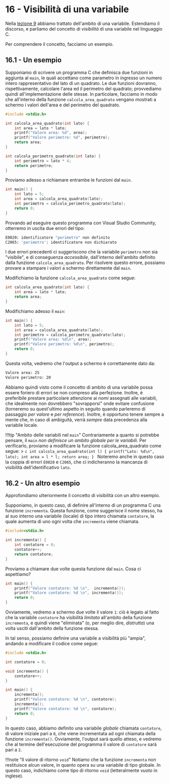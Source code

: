 # 16 - Visibilità di una variabile

Nella [lezione 9](../../02_principles/09_functions/lecture.md) abbiamo trattato dell'ambito di una variabile. Estendiamo il discorso, e parliamo del concetto di *visibilità* di una variabile nel linguaggio C.

Per comprendere il concetto, facciamo un esempio.

## 16.1 - Un esempio

Supponiamo di scrivere un programma C che definisca due funzioni in aggiunta al `main`, le quali accettano come parametro in ingresso un numero intero rappresentativo del lato di un quadrato. Le due funzioni dovranno, rispettivamente, calcolare l'area ed il perimetro del quadrato; provvediamo quindi all'implementazione delle stesse. In particolare, facciamo in modo che all'interno della funzione `calcola_area_quadrato` vengano mostrati a schermo i valori dell'area e del perimetro del quadrato.

```c linenums="1"
#include <stdio.h>

int calcola_area_quadrato(int lato) {
    int area = lato * lato;
    printf("Valore area: %d", area);
    printf("Valore perimetro: %d", perimetro);
    return area;
}

int calcola_perimetro_quadrato(int lato) {
    int perimetro = lato * 4;
    return perimetro;
}
```

Proviamo adesso a richiamare entrambe le funzioni dal `main`.

```c linenums="1"
int main() {
    int lato = 5;
    int area = calcola_area_quadrato(lato);
    int perimetro = calcola_perimetro_quadrato(lato);
    return 0;
}
```

Provando ad eseguire questo programma con Visual Studio Community, otterremo in uscita due errori del tipo:

```sh
E0020: identificatore "perimetro" non definito
C2065: 'perimetro': identificatore non dichiarato
```

I due errori precedenti ci suggeriscono che la variabile `perimetro` non sia "visibile", e di conseguenza *accessibile*, dall'interno dell'ambito definito dalla funzione `calcola_area_quadrato`. Per risolvere questo errore, possiamo provare a stampare i valori a schermo direttamente dal `main`.

Modifichiamo la funzione `calcola_area_quadrato` come segue:

```c linenums="1"
int calcola_area_quadrato(int lato) {
    int area = lato * lato;
    return area;
}
```

Modifichiamo adesso il `main`:

```c linenums="1"
int main() {
    int lato = 5;
    int area = calcola_area_quadrato(lato);
    int perimetro = calcola_perimetro_quadrato(lato);
    printf("Valore area: %d\n", area);
    printf("Valore perimetro: %d\n", perimetro);
    return 0;
}
```

Questa volta, vedremo che l'output a schermo è correttamente dato da:

```sh
Valore area: 25
Valore perimetro: 20
```

Abbiamo quindi visto come il concetto di ambito di una variabile possa essere foriero di errori se non compreso alla perfezione. Inoltre, è preferibile prestare particolare attenzione ai *nomi* assegnati alle variabili, che idealmente non dovrebbero "sovrapporsi" onde evitare confusione (torneremo su quest'ultimo aspetto in seguito quando parleremo di passaggio *per valore* e *per reference*). Inoltre, è opportuno tenere sempre a mente che, in caso di ambiguità, verrà *sempre* data precedenza alla variabile locale.

!!!tip "Ambito delle variabili nel `main`"
    Contrariamente a quanto si potrebbe pensare, il `main` *non definisce un ambito globale per le variabili*. Per verificarlo, proviamo a modificare la funzione calcola_area_quadrato come segue:
    > ```c
      int calcola_area_quadrato(int l) {
          printf("Lato: %d\n", lato);
          int area = l * l;
          return area;
      }
      ```
    Noteremo anche in questo caso la coppia di errori `E0020` e `C2065`, che ci indicheranno la mancanza di visibilità dell'identificativo `lato`.

## 16.2 - Un altro esempio

Approfondiamo ulteriormente il concetto di visibilità con un altro esempio.

Supponiamo, in questo caso, di definire all'interno di un programma C una funzione `incrementa`. Questa funzione, come suggerisce il nome stesso, ha al suo interno una variabile (locale) di tipo intero chiamata `contatore`, la quale aumenta di uno ogni volta che `incrementa` viene chiamata.

```c linenums="1"
#include<stdio.h> 

int incrementa() {
    int contatore = 0;
    contatore++;
    return contatore;
}
```

Proviamo a chiamare due volte questa funzione dal `main`. Cosa ci aspettiamo?

```c linenums="1"
int main() {
    printf("Valore contatore: %d \n",  incrementa());
    printf("Valore contatore: %d \n", incrementa());
    return 0;
}
```

Ovviamente, vedremo a schermo due volte il valore `1`: ciò è legato al fatto che la variabile `contatore` ha visibilità *limitata* all'ambito della funzione `incrementa`, e quindi viene "eliminata" (o, per meglio dire, *distrutta*) una volta usciti dall'ambito della funzione stessa.

In tal senso, possiamo definire una variabile a visibilità più "ampia", andando a modificare il codice come segue:

```c linenums="1"
#include <stdio.h>

int contatore = 0;

void incrementa() {
	contatore++;
}

int main() {
    incrementa();
    printf("Valore contatore: %d \n", contatore);
    incrementa();
    printf("Valore contatore: %d \n", contatore);
    return 0;
}
```

In questo caso, abbiamo definito una variabile *globale* chiamata `contatore`, di valore iniziale pari a `0`, che viene incrementata ad ogni chiamata della funzione `incrementa()`. Ovviamente, l'output sarà quello atteso, e vedremo che al termine dell'esecuzione del programma il valore di `contatore` sarà pari a `2`.

!!!note "Il valore di ritorno `void`"
    Notiamo che la funzione `incrementa` non restituisce alcun valore, in quanto opera su una variabile di tipo globale. In questo caso, indichiamo come tipo di ritorno `void` (letteralmente *vuoto* in inglese).
